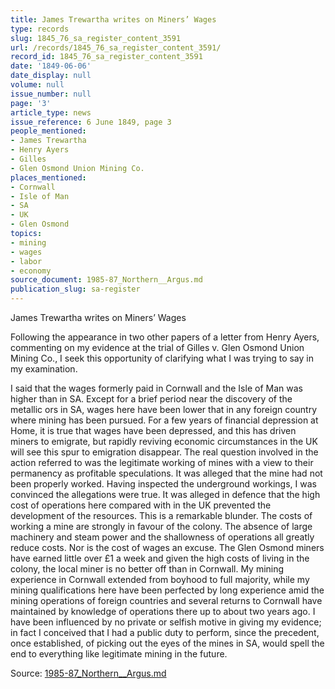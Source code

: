 ```yaml
---
title: James Trewartha writes on Miners’ Wages
type: records
slug: 1845_76_sa_register_content_3591
url: /records/1845_76_sa_register_content_3591/
record_id: 1845_76_sa_register_content_3591
date: '1849-06-06'
date_display: null
volume: null
issue_number: null
page: '3'
article_type: news
issue_reference: 6 June 1849, page 3
people_mentioned:
- James Trewartha
- Henry Ayers
- Gilles
- Glen Osmond Union Mining Co.
places_mentioned:
- Cornwall
- Isle of Man
- SA
- UK
- Glen Osmond
topics:
- mining
- wages
- labor
- economy
source_document: 1985-87_Northern__Argus.md
publication_slug: sa-register
---
```


James Trewartha writes on Miners’ Wages

Following the appearance in two other papers of a letter from Henry Ayers, commenting on my evidence at the trial of Gilles v. Glen Osmond Union Mining Co., I seek this opportunity of clarifying what I was trying to say in my examination.

I said that the wages formerly paid in Cornwall and the Isle of Man was higher than in SA.  Except for a brief period near the discovery of the metallic ors in SA, wages here have been lower that in any foreign country where mining has been pursued.  For a few years of financial depression at Home, it is true that wages have been depressed, and this has driven miners to emigrate, but rapidly reviving economic circumstances in the UK will see this spur to emigration disappear.  The real question involved in the action referred to was the legitimate working of mines with a view to their permanency as profitable speculations.  It was alleged that the mine had not been properly worked.  Having inspected the underground workings, I was convinced the allegations were true.  It was alleged in defence that the high cost of operations here compared with in the UK prevented the development of the resources.  This is a remarkable blunder.  The costs of working a mine are strongly in favour of the colony.  The absence of large machinery and steam power and the shallowness of operations all greatly reduce costs.  Nor is the cost of wages an excuse.  The Glen Osmond miners have earned little over £1 a week and given the high costs of living in the colony, the local miner is no better off than in Cornwall.  My mining experience in Cornwall extended from boyhood to full majority, while my mining qualifications here have been perfected by long experience amid the mining operations of foreign countries and several returns to Cornwall have maintained by knowledge of operations there up to about two years ago.  I have been influenced by no private or selfish motive in giving my evidence; in fact I conceived that I had a public duty to perform, since the precedent, once established, of picking out the eyes of the mines in SA, would spell the end to everything like legitimate mining in the future.

Source: [1985-87_Northern__Argus.md](/downloads/markdown/1985-87_Northern__Argus.md)
